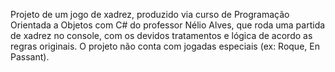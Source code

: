 Projeto de um jogo de xadrez, produzido via curso de Programação Orientada a Objetos com C# do professor Nélio Alves, que roda uma partida de xadrez no console, com os devidos tratamentos e lógica de acordo as regras originais. O projeto não conta com jogadas especiais (ex: Roque, En Passant).
